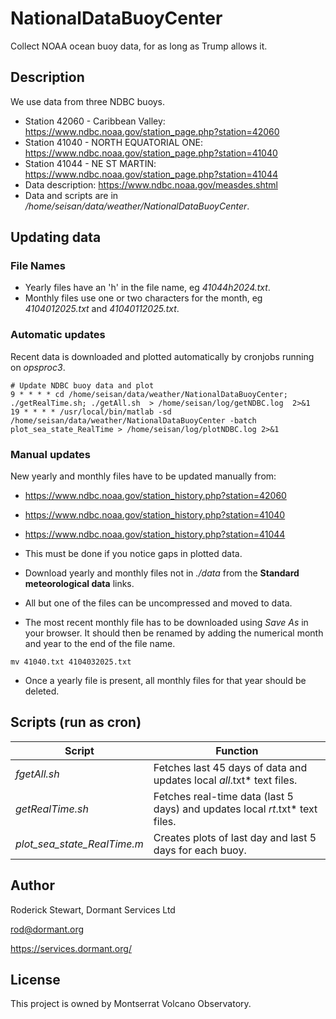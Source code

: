 # NationalDataBuoyCenter

Collect NOAA ocean buoy data, for as long as Trump allows it.

## Description

We use data from three NDBC buoys.

* Station 42060 - Caribbean Valley: https://www.ndbc.noaa.gov/station_page.php?station=42060
* Station 41040 - NORTH EQUATORIAL ONE: https://www.ndbc.noaa.gov/station_page.php?station=41040
* Station 41044 - NE ST MARTIN: https://www.ndbc.noaa.gov/station_page.php?station=41044
* Data description: https://www.ndbc.noaa.gov/measdes.shtml
* Data and scripts are in */home/seisan/data/weather/NationalDataBuoyCenter*.

## Updating data

### File Names

* Yearly files have an 'h' in the file name, eg *41044h2024.txt*.
* Monthly files use one or two characters for the month, eg *4104012025.txt* and *41040112025.txt*.

### Automatic updates

Recent data is downloaded and plotted automatically by cronjobs running on *opsproc3*.
```
# Update NDBC buoy data and plot
9 * * * * cd /home/seisan/data/weather/NationalDataBuoyCenter; ./getRealTime.sh; ./getAll.sh  > /home/seisan/log/getNDBC.log  2>&1
19 * * * * /usr/local/bin/matlab -sd /home/seisan/data/weather/NationalDataBuoyCenter -batch plot_sea_state_RealTime > /home/seisan/log/plotNDBC.log 2>&1
```

### Manual updates

New yearly and monthly files have to be updated manually from:
* https://www.ndbc.noaa.gov/station_history.php?station=42060
* https://www.ndbc.noaa.gov/station_history.php?station=41040
* https://www.ndbc.noaa.gov/station_history.php?station=41044

* This must be done if you notice gaps in plotted data.
* Download yearly and monthly files not in *./data* from the **Standard meteorological data** links.
* All but one of the files can be uncompressed and moved to data.
* The most recent monthly file has to be downloaded using *Save As* in your browser. It should then be renamed by adding the numerical month and year to the end of the file name.
```
mv 41040.txt 4104032025.txt
```
* Once a yearly file is present, all monthly files for that year should be deleted.


## Scripts (run as cron)

| Script       | Function |
| -------------| -------------------|
| *fgetAll.sh*   | Fetches last 45 days of data and updates local *all*.txt* text files.|
| *getRealTime.sh*   | Fetches real-time data (last 5 days) and updates local *rt*.txt* text files.|
| *plot_sea_state_RealTime.m* | Creates plots of last day and last 5 days for each buoy.|


## Author

Roderick Stewart, Dormant Services Ltd

rod@dormant.org

https://services.dormant.org/


## License

This project is owned by Montserrat Volcano Observatory.
